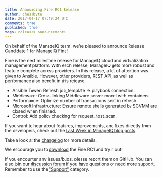 ```yaml
---
title: Announcing Fine RC1 Release
author: chessbyte
date: 2017-04-17 07:49:24 UTC
comments: true
published: true
tags: releases announcements
---
```


On behalf of the ManageIQ team, we're pleased to announce Release Candidate 1 for ManageIQ Fine!

Fine is the next milestone release for ManageIQ cloud and virtualization management platform. With each release, ManageIQ gets more robust and feature complete across providers. In this release, a lot of attention was given to Ansible. However, other providers, REST API, as well as performance also benefit in this release.

* Ansible Tower: Refresh job_template -> playbook connection.
* Middleware: Cross-linking Middleware server model with containers.
* Performance: Optimize number of transactions sent in refresh.
* Microsoft Infrastructure: Ensure remote shells generated by SCVMM are closed when finished.
* Control: Add policy checking for request_host_scan.

If you want to hear about features, improvements, and fixes directly from the developers, check out the [Last Week in ManageIQ blog posts](http://manageiq.org/blog/tags/LWIMIQ/).

Take a look at the [changelog](https://github.com/ManageIQ/manageiq/blob/fine/CHANGELOG.md/) for more details.

We encourage you to [download](http://manageiq.org/download/) the Fine RC1 and try it out!

If you encounter any issues/bugs, please report them on [GitHub](https://github.com/ManageIQ/manageiq/issues). You can also join our [discussion forum](http://talk.manageiq.org/) if you have questions or need more support. Remember to use the ["Support"](http://talk.manageiq.org/c/support) category.

